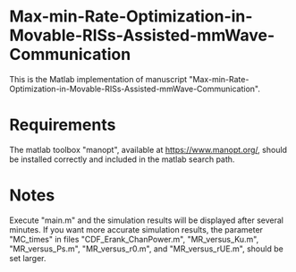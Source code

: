 # Max-min-Rate-Optimization-in-Movable-RISs-Assisted-mmWave-Communication
This is the Matlab implementation of manuscript "Max-min-Rate-Optimization-in-Movable-RISs-Assisted-mmWave-Communication". 
# Requirements
The matlab toolbox "manopt", available at https://www.manopt.org/, should be installed correctly and included in the matlab search path.
# Notes
Execute "main.m" and the simulation results will be displayed after several minutes. If you want more accurate simulation results, the parameter "MC_times" in files "CDF_Erank_ChanPower.m", "MR_versus_Ku.m", "MR_versus_Ps.m", "MR_versus_r0.m", and "MR_versus_rUE.m", should be set larger.
